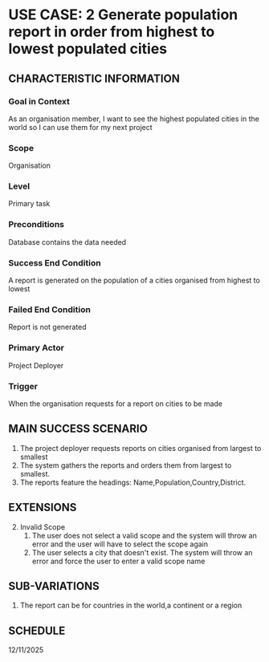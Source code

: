 
# USE CASE: 2 Generate population report in order from highest to lowest populated cities

## CHARACTERISTIC INFORMATION

### Goal in Context

As an organisation member, I want to see the highest populated cities in the world so I can use them for my next project

### Scope

Organisation

### Level

Primary task

### Preconditions

Database contains the data needed

### Success End Condition

A report is generated on the population of a cities organised from highest to lowest

### Failed End Condition

Report is not generated

### Primary Actor

Project Deployer

### Trigger
When the organisation requests for a report on cities to be made

## MAIN SUCCESS SCENARIO

1. The project deployer requests reports on cities organised from largest to smallest
2. The system gathers the reports and orders them from largest to smallest.
3. The reports feature the headings: Name,Population,Country,District.

## EXTENSIONS

2. Invalid Scope
    1. The user does not select a valid scope and the system will throw an error and the user will have to select the scope again
    2. The user selects a city that doesn't exist. The system will throw an error and force the user to enter a valid scope name


## SUB-VARIATIONS

1. The report can be for countries in the world,a continent or a region

## SCHEDULE

12/11/2025


